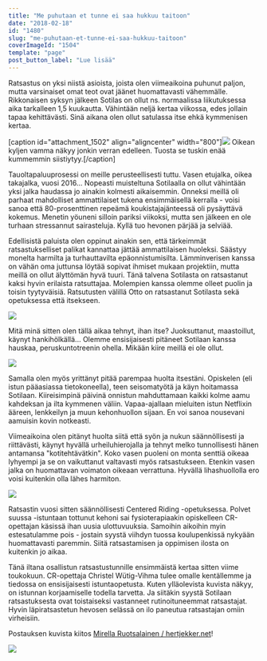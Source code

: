 ```yaml
---
title: "Me puhutaan et tunne ei saa hukkuu taitoon"
date: "2018-02-18"
id: "1480"
slug: "me-puhutaan-et-tunne-ei-saa-hukkuu-taitoon"
coverImageId: "1504"
template: "page"
post_button_label: "Lue lisää"
---
```


Ratsastus on yksi niistä asioista, joista olen viimeaikoina puhunut paljon, mutta varsinaiset omat teot ovat jäänet huomattavasti vähemmälle. Rikkonaisen syksyn jälkeen Sotilas on ollut ns. normaalissa liikutuksessa aika tarkalleen 1,5 kuukautta. Vähintään neljä kertaa viikossa, edes jollain tapaa kehittävästi. Sinä aikana olen ollut satulassa itse ehkä kymmenisen kertaa.

\[caption id="attachment\_1502" align="aligncenter" width="800"\]![](images/unknown-soldier-60.jpg) Oikean kyljen vamma näkyy jonkin verran edelleen. Tuosta se tuskin enää kummemmin siistiytyy.\[/caption\]

Tauoltapaluuprosessi on meille perusteellisesti tuttu. Vasen etujalka, oikea takajalka, vuosi 2016... Nopeasti muisteltuna Sotilaalla on ollut vähintään yksi jalka haudassa jo ainakin kolmesti aikaisemmin. Onneksi meillä oli parhaat mahdolliset ammattilaiset tukena ensimmäisellä kerralla - voisi sanoa että 80-prosenttinen repeämä koukistajajänteessä oli pysäyttävä kokemus. Menetin yöuneni silloin pariksi viikoksi, mutta sen jälkeen en ole turhaan stressannut sairasteluja. Kyllä tuo hevonen pärjää ja selviää.

Edellisistä paluista olen oppinut ainakin sen, että tärkeimmät ratsastukselliset palikat kannattaa jättää ammattilaisen huoleksi. Säästyy monelta harmilta ja turhauttavilta epäonnistumisilta. Lämminverisen kanssa on vähän oma juttunsa löytää sopivat ihmiset mukaan projektiin, mutta meillä on ollut älyttömän hyvä tuuri. Tänä talvena Sotilasta on ratsastanut kaksi hyvin erilaista ratsuttajaa. Molempien kanssa olemme olleet puolin ja toisin tyytyväisiä. Ratsutusten välillä Otto on ratsastanut Sotilasta sekä opetuksessa että itsekseen.

![](images/unknown-soldier-97.jpg)

Mitä minä sitten olen tällä aikaa tehnyt, ihan itse? Juoksuttanut, maastoillut, käynyt hankihölkällä... Olemme ensisijaisesti pitäneet Sotilaan kanssa hauskaa, peruskuntotreenin ohella. Mikään kiire meillä ei ole ollut.

![](images/unknown-soldier-186.jpg)

Samalla olen myös yrittänyt pitää parempaa huolta itsestäni. Opiskelen (eli istun pääasiassa tietokoneella), teen seisomatyötä ja käyn hoitamassa Sotilaan. Kiireisimpinä päivinä onnistun mahduttamaan kaikki kolme aamu kahdeksan ja ilta kymmenen väliin. Vapaa-ajallaan mieluiten istun Netflixin ääreen, lenkkeilyn ja muun kehonhuollon sijaan. En voi sanoa nousevani aamuisin kovin notkeasti.

Viimeaikoina olen pitänyt huolta siitä että syön ja nukun säännöllisesti ja riittävästi, käynyt hyvällä urheiluhierojalla ja tehnyt melko tunnollisesti hänen antamansa "kotitehtävätkin". Koko vasen puoleni on monta senttiä oikeaa lyhyempi ja se on vaikuttanut valtavasti myös ratsastukseen. Etenkin vasen jalka on huomattavan voimaton oikeaan verrattuna. Hyvällä lihashuollolla ero voisi kuitenkin olla lähes harmiton.

![](images/unknown-soldier-190.jpg)

Ratsastin vuosi sitten säännöllisesti Centered Riding -opetuksessa. Polvet suussa -istuntaan tottunut kehoni sai fysioterapiaakin opiskelleen CR-opettajan käsissä ihan uusia ulottuvuuksia. Samoihin aikoihin myin estesatulamme pois - jostain syystä viihdyn tuossa koulupenkissä nykyään huomattavasti paremmin. Siitä ratsastamisen ja oppimisen ilosta on kuitenkin jo aikaa.

Tänä iltana osallistun ratsastustunnille ensimmäistä kertaa sitten viime toukokuun. CR-opettaja Christel Wütig-Vihma tulee omalle kentällemme ja tiedossa on ensisijaisesti istuntaopetusta. Kuten ylläolevista kuvista näkyy, on istunnan korjaamiselle todella tarvetta. Ja siitäkin syystä Sotilaan ratsastuksesta ovat toistaiseksi vastanneet rutinoituneemmat ratsastajat. Hyvin läpiratsastetun hevosen selässä on ilo paneutua ratsastajan omiin virheisiin.

Postauksen kuvista kiitos [Mirella Ruotsalainen / hertjekker.net](http://hertjekker.net)!

![](images/unknown-soldier-108.jpg)
